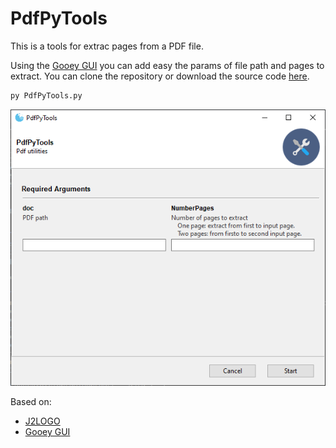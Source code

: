 # PdfPyTools
This is a tools for extrac pages from a PDF file.

Using the [Gooey GUI](https://github.com/chriskiehl/Gooey) you can add easy the params of file path and pages to extract.
You can clone the repository or download the source code [here](https://github.com/danielrinconr/PdfPyTools/releases).

```python
py PdfPyTools.py 
```
![Screenshot GUI](https://raw.githubusercontent.com/danielrinconr/PdfPyTools/master/imgs/GooeyGUI.png)


Based on:
- [J2LOGO](https://j2logo.com/python/como-dividir-un-pdf-en-python-en-varias-paginas-con-pypdf2/)
- [Gooey GUI](https://codeburst.io/how-to-use-the-easiest-gui-of-your-life-in-python-d3762270a2a0)
